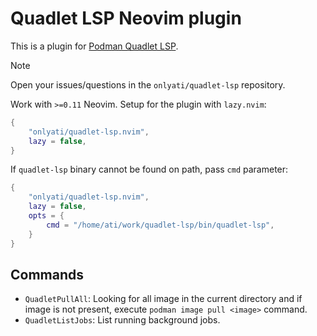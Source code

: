 # Quadlet LSP Neovim plugin

This is a plugin for
[Podman Quadlet LSP](https://github.com/onlyati/quadlet-lsp/).

> [!NOTE]
>
> Open your issues/questions in the `onlyati/quadlet-lsp` repository.

Work with `>=0.11` Neovim. Setup for the plugin with `lazy.nvim`:

```lua
{
    "onlyati/quadlet-lsp.nvim",
    lazy = false,
}
```

If `quadlet-lsp` binary cannot be found on path, pass `cmd` parameter:

```lua
{
    "onlyati/quadlet-lsp.nvim",
    lazy = false,
    opts = {
        cmd = "/home/ati/work/quadlet-lsp/bin/quadlet-lsp",
    }
}
```

## Commands

- `QuadletPullAll`: Looking for all image in the current directory and if image
  is not present, execute `podman image pull <image>` command.
- `QuadletListJobs`: List running background jobs.
